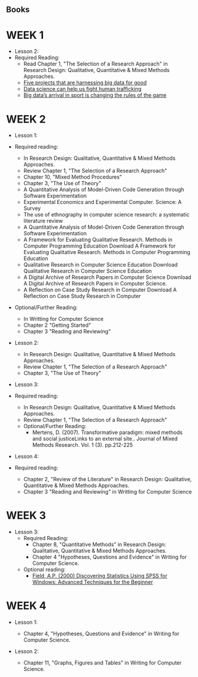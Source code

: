 ## Books

# WEEK 1

* Lesson 2:
* Required Reading:
    * Read Chapter 1, "The Selection of a Research Approach" in Research Design: Qualitative, Quantitative & Mixed
      Methods Approaches.
    * [Five projects that are harnessing big data for good](https://theconversation.com/five-projects-that-are-harnessing-big-data-for-good-104844)
    * [Data science can help us fight human trafficking](https://theconversation.com/data-science-can-help-us-fight-human-trafficking-81647)
    * [Big data’s arrival in sport is changing the rules of the game](https://theconversation.com/big-datas-arrival-in-sport-is-changing-the-rules-of-the-game-33519)

# WEEK 2

* Lesson 1:

* Required reading:
    * In Research Design: Qualitative, Quantitative & Mixed Methods Approaches.
    * Review Chapter 1, "The Selection of a Research Approach"
    * Chapter 10, "Mixed Method Procedures"
    * Chapter 3, "The Use of Theory"
    * A Quantitative Analysis of Model-Driven Code Generation through Software Experimentation
    * Experimental Economics and Experimental Computer. Science: A Survey
    * The use of ethnography in computer science research: a systematic literature review
    * A Quantitative Analysis of Model-Driven Code Generation through Software Experimentation
    * A Framework for Evaluating Qualitative Research. Methods in Computer Programming Education Download A Framework
      for Evaluating Qualitative Research. Methods in Computer Programming Education
    * Qualitative Research in Computer Science Education Download Qualitative Research in Computer Science Education
    * A Digital Archive of Research Papers in Computer Science Download A Digital Archive of Research Papers in Computer
      Science.
    * A Reflection on Case Study Research in Computer Download A Reflection on Case Study Research in Computer


* Optional/Further Reading:
    * In Writting for Computer Science
    * Chapter 2 "Getting Started"
    * Chapter 3 "Reading and Reviewing"


* Lesson 2:
    * In Research Design: Qualitative, Quantitative & Mixed Methods Approaches.
    * Review Chapter 1, "The Selection of a Research Approach"
    * Chapter 3, "The Use of Theory"


* Lesson 3:
* Required reading:
    * In Research Design: Qualitative, Quantitative & Mixed Methods Approaches.
    * Review Chapter 1, "The Selection of a Research Approach"
    * Optional/Further Reading:
        * Mertens, D. (2007). Transformative paradigm: mixed methods and social justiceLinks to an external site..
          Journal of Mixed Methods Research. Vol. 1 (3). pp.212-225

* Lesson 4:
* Required reading:
    * Chapter 2, "Review of the Literature" in Research Design: Qualitative, Quantitative & Mixed Methods Approaches.
    * Chapter 3 "Reading and Reviewing" in Writting for Computer Science

# WEEK 3

* Lesson 3:
    * Required Reading:
        * Chapter 8, "Quantitative Methods" in Research Design: Qualitative, Quantitative & Mixed Methods Approaches.
        * Chapter 4 "Hypotheses, Questions and Evidence" in Writing for Computer Science.
    * Optional reading:
        * [Field, A.P. (2000) Discovering Statistics Using SPSS for Windows: Advanced Techniques for the Beginner](https://eu.alma.exlibrisgroup.com/leganto/public/44YORK_INST/citation/40294584910001381?auth=SAML)

# WEEK 4

* Lesson 1:
    * Chapter 4, "Hypotheses, Questions and Evidence" in Writing for Computer Science.

* Lesson 2:
    * Chapter 11, "Graphs, Figures and Tables" in Writing for Computer Science.